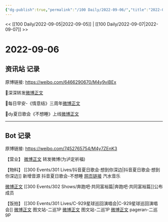 ```yaml
---
{"dg-publish":true,"permalink":"/100 Daily/2022-09-06/","title":"2022-09-06","created":"2022-12-07T16:42:47.000+08:00","updated":"2023-04-11T14:46:33.000+08:00"}
---
```



<< [[100 Daily/2022-09-05\|2022-09-05]] | [[100 Daily/2022-09-07\|2022-09-07]] >>

# 2022-09-06

## 资讯站 记录

原博链接: https://weibo.com/6466290670/M4y9viBEx

🌟深深转发[微博正文](https://weibo.com/detail/4810701425872875)

🌟每日早安-《情意结》三周年[微博正文](https://weibo.com/detail/4810627040674936)

🌟dy夏日歌会《不想睡》上线[微博正文](https://weibo.com/detail/4810653883960484)

---
## Bot 记录

原博链接: https://weibo.com/7452765754/M4y7ZEnK3

【营业】
[微博正文](https://m.weibo.cn/1736988591/4810694371577859) 转发微博(为泸定祈福)

【物料】
[[300 Events/301 Lives/抖音夏日歌会·想到你深边\|抖音夏日歌会·想到你深边]] 新增音源
抖音夏日歌会-不想睡
[网页链接](https://weibo.cn/sinaurl?u=https%3A%2F%2Fqishui.douyin.com%2Fs%2F68KJkDt%2F) 汽水音乐

[微博正文](https://m.weibo.cn/1878335471/4810714570819645) [[300 Events/302 Shows/奔跑吧·共同富裕篇\|奔跑吧·共同富裕篇]]公布成员

【饭拍】
[[300 Events/301 Lives/C-929星球巡回演唱会\|C-929星球巡回演唱会]]
[微博正文](https://m.weibo.cn/6987697229/4810640244346225) 图文站-二巡1P
[微博正文](https://m.weibo.cn/6987697229/4810451617841265) 图文站-二巡1P
[微博正文](https://m.weibo.cn/7633014126/4810742191358318) pageran-二巡9P
